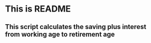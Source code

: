 # This is README

## This script calculates the saving plus interest from working age to retirement age
